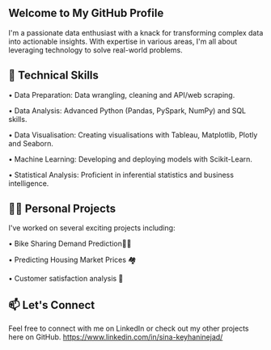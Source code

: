 ## Welcome to My GitHub Profile
I'm a passionate data enthusiast with a knack for transforming complex data into actionable insights. With expertise in various areas, I'm all about leveraging technology to solve real-world problems.

## 🧰 Technical Skills

• Data Preparation: Data wrangling, cleaning and API/web scraping.

• Data Analysis: Advanced Python (Pandas, PySpark, NumPy) and SQL skills.

• Data Visualisation: Creating visualisations with Tableau, Matplotlib, Plotly and Seaborn.

• Machine Learning: Developing and deploying models with Scikit-Learn.

• Statistical Analysis: Proficient in inferential statistics and business intelligence.

## 🤹🏻 Personal Projects
I've worked on several exciting projects including:

• Bike Sharing Demand Prediction🚴🏻 

• Predicting Housing Market Prices 🏘️

• Customer satisfaction analysis 🥡


## 📫 Let's Connect

Feel free to connect with me on LinkedIn or check out my other projects here on GitHub.
<https://www.linkedin.com/in/sina-keyhaninejad/> 



<!--
**SinaKeyhani/SinaKeyhani** is a ✨ _special_ ✨ repository because its `README.md` (this file) appears on your GitHub profile.

Here are some ideas to get you started:

- 🔭 I’m currently working on ...
- 🌱 I’m currently learning ...
- 👯 I’m looking to collaborate on ...
- 🤔 I’m looking for help with ...
- 💬 Ask me about ...
- 📫 How to reach me: ...
- 😄 Pronouns: ...
- ⚡ Fun fact: ...
-->
